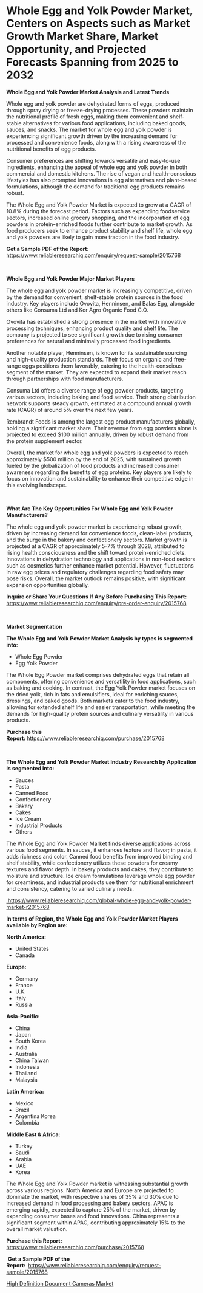 <p><h1>Whole Egg and Yolk Powder Market, Centers on Aspects such as Market Growth Market Share, Market Opportunity, and Projected Forecasts Spanning from 2025 to 2032</h1></p><p><strong>Whole Egg and Yolk Powder Market Analysis and Latest Trends</strong></p>
<p><p>Whole egg and yolk powder are dehydrated forms of eggs, produced through spray drying or freeze-drying processes. These powders maintain the nutritional profile of fresh eggs, making them convenient and shelf-stable alternatives for various food applications, including baked goods, sauces, and snacks. The market for whole egg and yolk powder is experiencing significant growth driven by the increasing demand for processed and convenience foods, along with a rising awareness of the nutritional benefits of egg products.</p><p>Consumer preferences are shifting towards versatile and easy-to-use ingredients, enhancing the appeal of whole egg and yolk powder in both commercial and domestic kitchens. The rise of vegan and health-conscious lifestyles has also prompted innovations in egg alternatives and plant-based formulations, although the demand for traditional egg products remains robust.</p><p>The Whole Egg and Yolk Powder Market is expected to grow at a CAGR of 10.8% during the forecast period. Factors such as expanding foodservice sectors, increased online grocery shopping, and the incorporation of egg powders in protein-enriched foods further contribute to market growth. As food producers seek to enhance product stability and shelf life, whole egg and yolk powders are likely to gain more traction in the food industry.</p></p>
<p><strong>Get a Sample PDF of the Report:&nbsp;</strong> <a href="https://www.reliableresearchiq.com/enquiry/request-sample/2015768?utm_campaign=2333&utm_medium=2&utm_source=Github&utm_content=ia&utm_term=29032025&utm_id=whole-egg-and-yolk-powder">https://www.reliableresearchiq.com/enquiry/request-sample/2015768</a></p>
<p>&nbsp;</p>
<p><strong>Whole Egg and Yolk Powder Major Market Players</strong></p>
<p><p>The whole egg and yolk powder market is increasingly competitive, driven by the demand for convenient, shelf-stable protein sources in the food industry. Key players include Ovovita, Henninsen, and Balas Egg, alongside others like Consuma Ltd and Kor Agro Organic Food C.O.</p><p>Ovovita has established a strong presence in the market with innovative processing techniques, enhancing product quality and shelf life. The company is projected to see significant growth due to rising consumer preferences for natural and minimally processed food ingredients.</p><p>Another notable player, Henninsen, is known for its sustainable sourcing and high-quality production standards. Their focus on organic and free-range eggs positions them favorably, catering to the health-conscious segment of the market. They are expected to expand their market reach through partnerships with food manufacturers.</p><p>Consuma Ltd offers a diverse range of egg powder products, targeting various sectors, including baking and food service. Their strong distribution network supports steady growth, estimated at a compound annual growth rate (CAGR) of around 5% over the next few years.</p><p>Rembrandt Foods is among the largest egg product manufacturers globally, holding a significant market share. Their revenue from egg powders alone is projected to exceed $100 million annually, driven by robust demand from the protein supplement sector.</p><p>Overall, the market for whole egg and yolk powders is expected to reach approximately $500 million by the end of 2025, with sustained growth fueled by the globalization of food products and increased consumer awareness regarding the benefits of egg proteins. Key players are likely to focus on innovation and sustainability to enhance their competitive edge in this evolving landscape.</p></p>
<p>&nbsp;</p>
<p><strong>What Are The Key Opportunities For Whole Egg and Yolk Powder Manufacturers?</strong></p>
<p><p>The whole egg and yolk powder market is experiencing robust growth, driven by increasing demand for convenience foods, clean-label products, and the surge in the bakery and confectionery sectors. Market growth is projected at a CAGR of approximately 5-7% through 2028, attributed to rising health consciousness and the shift toward protein-enriched diets. Innovations in dehydration technology and applications in non-food sectors such as cosmetics further enhance market potential. However, fluctuations in raw egg prices and regulatory challenges regarding food safety may pose risks. Overall, the market outlook remains positive, with significant expansion opportunities globally.</p></p>
<p><strong>Inquire or Share Your Questions If Any Before Purchasing This Report:</strong> <a href="https://www.reliableresearchiq.com/enquiry/pre-order-enquiry/2015768?utm_campaign=2333&utm_medium=2&utm_source=Github&utm_content=ia&utm_term=29032025&utm_id=whole-egg-and-yolk-powder">https://www.reliableresearchiq.com/enquiry/pre-order-enquiry/2015768</a></p>
<p>&nbsp;</p>
<p><strong>Market Segmentation</strong></p>
<p><strong>The Whole Egg and Yolk Powder Market Analysis by types is segmented into:</strong></p>
<p><ul><li>Whole Egg Powder</li><li>Egg Yolk Powder</li></ul></p>
<p><p>The Whole Egg Powder market comprises dehydrated eggs that retain all components, offering convenience and versatility in food applications, such as baking and cooking. In contrast, the Egg Yolk Powder market focuses on the dried yolk, rich in fats and emulsifiers, ideal for enriching sauces, dressings, and baked goods. Both markets cater to the food industry, allowing for extended shelf life and easier transportation, while meeting the demands for high-quality protein sources and culinary versatility in various products.</p></p>
<p><strong>Purchase this Report:&nbsp;</strong><a href="https://www.reliableresearchiq.com/purchase/2015768?utm_campaign=2333&utm_medium=2&utm_source=Github&utm_content=ia&utm_term=29032025&utm_id=whole-egg-and-yolk-powder">https://www.reliableresearchiq.com/purchase/2015768</a></p>
<p>&nbsp;</p>
<p><strong>The Whole Egg and Yolk Powder Market Industry Research by Application is segmented into:</strong></p>
<p><ul><li>Sauces</li><li>Pasta</li><li>Canned Food</li><li>Confectionery</li><li>Bakery</li><li>Cakes</li><li>Ice Cream</li><li>Industrial Products</li><li>Others</li></ul></p>
<p><p>The Whole Egg and Yolk Powder Market finds diverse applications across various food segments. In sauces, it enhances texture and flavor; in pasta, it adds richness and color. Canned food benefits from improved binding and shelf stability, while confectionery utilizes these powders for creamy textures and flavor depth. In bakery products and cakes, they contribute to moisture and structure. Ice cream formulations leverage whole egg powder for creaminess, and industrial products use them for nutritional enrichment and consistency, catering to varied culinary needs.</p></p>
<p><a href="https://www.reliableresearchiq.com/global-whole-egg-and-yolk-powder-market-r2015768?utm_campaign=2333&utm_medium=2&utm_source=Github&utm_content=ia&utm_term=29032025&utm_id=whole-egg-and-yolk-powder">&nbsp;https://www.reliableresearchiq.com/global-whole-egg-and-yolk-powder-market-r2015768</a></p>
<p><strong>In terms of Region, the Whole Egg and Yolk Powder Market Players available by Region are:</strong></p>
<p>
    <p> <strong> North America: </strong>
        <ul>
            <li>United States</li>
            <li>Canada</li>
        </ul>
        </p> 
    <p> <strong> Europe: </strong>
        <ul>
            <li>Germany</li>
            <li>France</li>
            <li>U.K.</li>
            <li>Italy</li>
            <li>Russia</li>
        </ul>
        </p> 
    <p> <strong> Asia-Pacific: </strong>
        <ul>
            <li>China</li>
            <li>Japan</li>
            <li>South Korea</li>
            <li>India</li>
            <li>Australia</li>
            <li>China Taiwan</li>
            <li>Indonesia</li>
            <li>Thailand</li>
            <li>Malaysia</li>
        </ul>
        </p> 
    <p> <strong> Latin America: </strong>
        <ul>
            <li>Mexico</li>
            <li>Brazil</li>
            <li>Argentina Korea</li>
            <li>Colombia</li>
        </ul>
        </p> 
    <p> <strong> Middle East & Africa: </strong>
        <ul>
            <li>Turkey</li>
            <li>Saudi</li>
            <li>Arabia</li>
            <li>UAE</li>
            <li>Korea</li>
        </ul>
    </p>
    </p>
<p><p>The Whole Egg and Yolk Powder market is witnessing substantial growth across various regions. North America and Europe are projected to dominate the market, with respective shares of 35% and 30% due to increased demand in food processing and bakery sectors. APAC is emerging rapidly, expected to capture 25% of the market, driven by expanding consumer bases and food innovations. China represents a significant segment within APAC, contributing approximately 15% to the overall market valuation.</p></p>
<p><strong>Purchase this Report: </strong><a href="https://www.reliableresearchiq.com/purchase/2015768?utm_campaign=2333&utm_medium=2&utm_source=Github&utm_content=ia&utm_term=29032025&utm_id=whole-egg-and-yolk-powder">https://www.reliableresearchiq.com/purchase/2015768</a></p>
<p>&nbsp;<strong>Get a Sample PDF of the Report:&nbsp;&nbsp;</strong><a href="https://www.reliableresearchiq.com/enquiry/request-sample/2015768?utm_campaign=2333&utm_medium=2&utm_source=Github&utm_content=ia&utm_term=29032025&utm_id=whole-egg-and-yolk-powder">https://www.reliableresearchiq.com/enquiry/request-sample/2015768</a></p>
<p><strong></strong></p>
<p><p><a href="https://github.com/yankimber90yankim/Market-Research-Report-List-1/blob/main/high-definition-document-cameras-market.md?utm_campaign=2333&utm_medium=2&utm_source=Github&utm_content=ia&utm_term=29032025&utm_id=whole-egg-and-yolk-powder">High Definition Document Cameras Market</a></p></p>